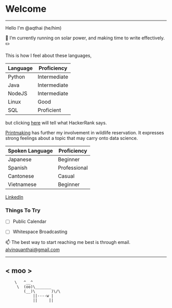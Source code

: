 # Welcome
---
Hello I'm @aqthai (he/him)

🌱 I’m currently running on solar power,
and making time to write effectively. ✏️

This is how I feel about these languages,

| Language | Proficiency |
| ----------- | ----------- |
| Python | Intermediate |
| Java | Intermediate |
| NodeJS | Intermediate |                   
| Linux | Good |
| SQL | Proficient |

but clicking [here](https://www.hackerrank.com/alvinquanthai) will tell what HackerRank says.

[Printmaking](https://aqthai.github.io/print-protest/) has further my involvement in wildlife reservation.  It expresses strong feelings about a topic that may carry onto data science.

| Spoken Language | Proficiency |
| ----------- | ----------- |
| Japanese | Beginner |
| Spanish | Professional |
| Cantonese | Casual |
| Vietnamese | Beginner |

[LinkedIn](https://www.linkedin.com/in/alvin-thai-b91ba3127/)

### Things To Try
- [ ] Public Calendar
- [ ] Whitespace Broadcasting


📫 The best way to start reaching me best is through email. alvinquanthai@gmail.com

 ______
< moo >
 ------
        \   ^__^
         \  (oo)\_______
            (__)\       )\/\
                ||----w |
                ||     ||

<!---
aqthai/aqthai is a ✨ special ✨ repository because its `README.md` (this file) appears on your GitHub profile.
You can click the Preview link to take a look at your changes.
--->
